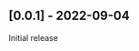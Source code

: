 ## [0.0.1] - 2022-09-04
Initial release

<!-- 
Examples:
## [3.4.0] - 2020-07-10
### Added
- Glob pattern support
- Unit Tests
- Log version

### Fixed
- Exception on margins larger than context of changelog
- Nil pointer exception in 'release' package

### Changed
- Refactor JavaScript wrapper

## [3.3.0] - 2020-06-27
### Added
- Wrapper script: allow execution on Windows runners

### Changed
- Action execution through Git: from Docker to NodeJS

[3.4.0]: https://github.com/anton-yurchenko/git-release/compare/v3.3.0...v3.4.0
[3.3.0]: https://github.com/anton-yurchenko/git-release/releases/tag/v3.3.0 
-->
